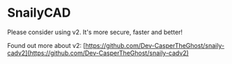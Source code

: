# SnailyCAD

Please consider using v2. It's more secure, faster and better! 

Found out more about v2: [https://github.com/Dev-CasperTheGhost/snaily-cadv2](https://github.com/Dev-CasperTheGhost/snaily-cadv2)
